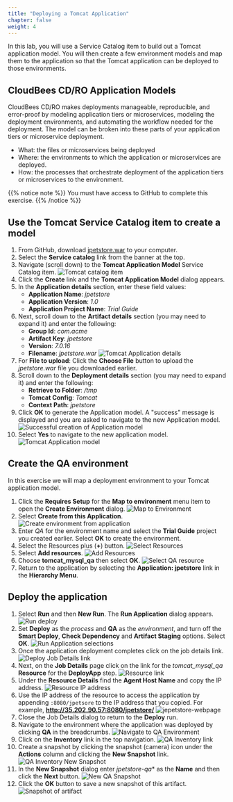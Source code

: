 ```yaml
---
title: "Deploying a Tomcat Application"
chapter: false
weight: 4
--- 
```


In this lab, you will use a Service Catalog item to build out a Tomcat application model. You will then create a few environment models and map them to the application so that the Tomcat application can be deployed to those environments.

## CloudBees CD/RO Application Models

CloudBees CD/RO makes deployments manageable, reproducible, and error-proof by modeling application tiers or microservices, modeling the deployment environments, and automating the workflow needed for the deployment. The model can be broken into these parts of your application tiers or microservice deployment.

- What: the files or microservices being deployed
- Where: the environments to which the application or microservices are deployed.
- How: the processes that orchestrate deployment of the application tiers or microservices to the environment.

{{% notice note %}}
You must have access to GitHub to complete this exercise.
{{% /notice %}}

## Use the Tomcat Service Catalog item to create a model

1. From GitHub, download [jpetstore.war](https://github.com/o2platform/Demos_Files/blob/master/jPetStore%20-%20O2%20Demo%20Pack/apache-tomcat-7.0.16/webapps/jpetstore.war) to your computer.
2. Select the **Service catalog** link from the banner at the top.
3. Navigate (scroll down) to the **Tomcat Application Model** Service Catalog item. ![Tomcat catalog item](te-tomcat-item.png?width=20pc) 
4. Click the **Create** link and the **Tomcat Application Model** dialog appears.
5. In the **Application details** section, enter these field values:
    - **Application Name**: *jpetstore*
    - **Application Version**: *1.0*
    - **Application Project Name**: *Trial Guide*
6. Next, scroll down to the **Artifact details** section (you may need to expand it) and enter the following:
    - **Group Id**: *com.acme*
    - **Artifact Key**: *jpetstore*
    - **Version**: *7.0.16*
    - **Filename**: *jpetstore.war*
![Tomcat Application details](te-tomcat-app-details.png?width=40pc) 
7. For **File to upload**: Click the **Choose File** button to upload the *jpetstore.war* file you downloaded earlier.
8. Scroll down to the **Deployment details** section (you may need to expand it) and enter the following:
    - **Retrieve to Folder**: */tmp*
    - **Tomcat Config**: *Tomcat*
    - **Context Path**: *jpetstore*
9. Click **OK** to generate the Application model. A "success" message is displayed and you are asked to navigate to the new Application model. ![Successful creation of Application model](te-ss-cataolog-success-msg.png?width=40pc)
10. Select **Yes** to navigate to the new application model. ![Tomcat Application model](tomcat-application-model.png?width=40pc)

## Create the QA environment

In this exercise we will map a deployment environment to your Tomcat application model.

1. Click the **Requires Setup** for the **Map to environment** menu item to open the **Create Environment** dialog. ![Map to Environment](te-ss-catalog-app-hier-menu.png?width=40pc)
2. Select **Create from this Application**. ![Create environment from application](te-tomcat-create-uat-env.png?width=40pc)
3. Enter *QA* for the environment name and select the **Trial Guide** project you created earlier. Select **OK** to create the environment.
4. Select the Resources plus (**+**) button. ![Select Resources](te-ss-catalog-webtier-resources-plus.png?width=20pc)
5. Select **Add resources**. ![Add Resources](add-resources.png?width=40pc)
6. Choose **tomcat_mysql_qa** then select **OK**. ![Select QA resource](select-qa-resource.png?width=70pc)
7. Return to the application by selecting the **Application: jpetstore** link in the **Hierarchy Menu**.

## Deploy the application

1. Select **Run** and then **New Run**. The **Run Application** dialog appears. ![Run deploy](run-deploy.png?width=70pc)
2. Set **Deploy**  as the *process* and **QA** as the *environment*, and turn off the **Smart Deploy**, **Check Dependency** and **Artifact Staging** options. Select **OK**. ![Run Application selections](te-run-app-selections.png?width=40pc)
3. Once the application deployment completes click on the job details link. ![Deploy Job Details link](deploy-job-details-link.png?width=70pc)
4. Next, on the **Job Details** page click on the link for the *tomcat_mysql_qa* **Resource** for the **DeployApp** step. ![Resource link](deploy-resource-link.png?width=70pc)
5. Under the **Resource Details** find the **Agent Host Name** and copy the IP address. ![Resource IP address](te-app-resource-details-ip.png?width=70pc)
6. Use the IP address of the resource to access the application by appending `:8080/jpetsore` to the IP address that you copied. For example, **http://35.202.90.57:8080/jpetstore/** ![jepetstore-webpage](te-app-jpetstore-webpage.png?width=70pc)
7. Close the Job Details dialog to return to the **Deploy** run.
8. Navigate to the environment where the application was deployed by clicking **QA** in the breadcrumbs. ![Navigate to QA Environment](deploy-qa-env-link.png?width=70pc)
9. Click on the **Inventory** link in the top navigation. ![QA Inventory link](qa-inventory-link.png?width=70pc)
10. Create a snapshot by clicking the snapshot (camera) icon under the **Actions** column and clicking the **New Snapshot** link. ![QA Inventory New Snapshot](qa-inventory.png?width=70pc)
11. In the **New Snapshot** dialog enter *jpetstore-qa** as the **Name** and then click the **Next** button. ![New QA Snapshot](new-qa-snapshot.png?width=70pc) 
12. Click the **OK** button to save a new snapshot of this artifact. ![Snapshot of artifact](te-app-snapshot-details.png?width=70pc)

